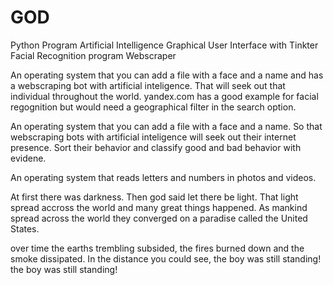 # GOD
Python Program
Artificial Intelligence
Graphical User Interface with Tinkter
Facial Recognition program
Webscraper

An operating system that you can add a file with a face and a name and has a webscraping bot with artificial inteligence. That will seek out that individual throughout the world. yandex.com has a good example for facial regognition but would need a geographical filter in the search option.

An operating system that you can add a file with a face and a name. So that webscraping bots with artificial inteligence will seek out their internet presence. Sort their behavior and classify good and bad behavior with evidene.


An operating system that reads letters and numbers in photos and videos.


At first there was darkness. Then god said let there be light. That light spread accross the world and many great things happened. 
As mankind spread across the world they converged on a paradise called the United States. 









over time the earths trembling subsided, the fires burned down and the smoke dissipated. In the distance you could see, the boy was still standing! the boy was still standing!
